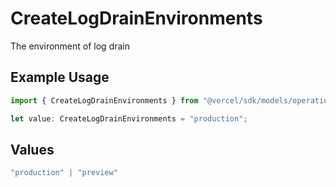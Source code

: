 # CreateLogDrainEnvironments

The environment of log drain

## Example Usage

```typescript
import { CreateLogDrainEnvironments } from "@vercel/sdk/models/operations";

let value: CreateLogDrainEnvironments = "production";
```

## Values

```typescript
"production" | "preview"
```